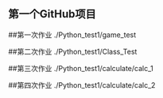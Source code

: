 ## 第一个GitHub项目

##第一次作业
./Python_test1/game_test

##第二次作业
./Python_test1/Class_Test

##第三次作业
./Python_test1/calculate/calc_1

##第四次作业
./Python_test1/calculate/calc_2
